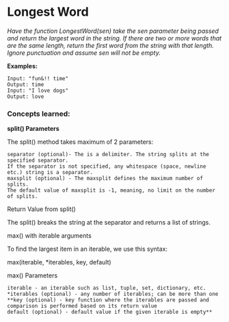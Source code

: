 # Longest Word #

_Have the function LongestWord(sen) take the sen parameter being passed and return the largest word in the string. 
If there are two or more words that are the same length, return the first word from the string with that length. 
Ignore punctuation and assume sen will not be empty._

**Examples:**

```
Input: "fun&!! time" 
Output: time
Input: "I love dogs"
Output: love
```

### Concepts learned: ###

**split() Parameters**

The split() method takes maximum of 2 parameters:

    separator (optional)- The is a delimiter. The string splits at the specified separator.
    If the separator is not specified, any whitespace (space, newline etc.) string is a separator.
    maxsplit (optional) - The maxsplit defines the maximum number of splits.
    The default value of maxsplit is -1, meaning, no limit on the number of splits.

Return Value from split()

The split() breaks the string at the separator and returns a list of strings.

max() with iterable arguments

To find the largest item in an iterable, we use this syntax:

max(iterable, *iterables, key, default)

max() Parameters

    iterable - an iterable such as list, tuple, set, dictionary, etc.
    *iterables (optional) - any number of iterables; can be more than one
    **key (optional) - key function where the iterables are passed and comparison is performed based on its return value
    default (optional) - default value if the given iterable is empty**

